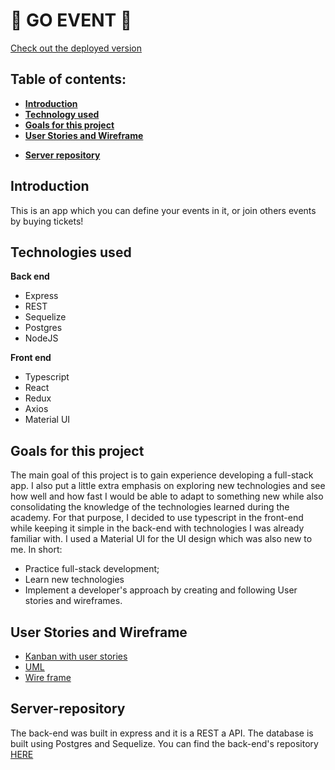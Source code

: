 # 📮 GO EVENT 📮

[Check out the deployed version](https://go-event.netlify.app/)

## Table of contents:

- **[Introduction](#Introduction)**
- **[Technology used](#technology-used)**
- **[Goals for this project](#goals-for-this-project)**
- **[User Stories and Wireframe](#user-stories-and-wireframe)**
<!-- - **[Git workflow](#git-workflow)** -->
- **[Server repository](#Server-repository)**

## **Introduction**

This is an app which you can define your events in it, or join others events by buying tickets!

<!-- ## **Demo** -->

## **Technologies used**

**Back end**

- Express
- REST
- Sequelize
- Postgres
- NodeJS

**Front end**

- Typescript
- React
- Redux
- Axios
- Material UI

## Goals for this project

The main goal of this project is to gain experience developing a full-stack app. I also put a little extra emphasis on exploring new technologies and see how well and how fast I would be able to adapt to something new while also consolidating the knowledge of the technologies learned during the academy. For that purpose, I decided to use typescript in the front-end while keeping it simple in the back-end with technologies I was already familiar with. I used a Material UI for the UI design which was also new to me. In short:

- Practice full-stack development;
- Learn new technologies
- Implement a developer's approach by creating and following User stories and wireframes.

## User Stories and Wireframe

- [Kanban with user stories](https://github.com/users/saraghaedi/projects/1)
- [UML](https://dbdiagram.io/d/61601331940c4c4eec8baab0)
- [Wire frame](https://wireframepro.mockflow.com/space/event-management)

<!-- ## Git workflow

To be continued... -->

## Server-repository

The back-end was built in express and it is a REST a API. The database is built using Postgres and Sequelize. You can find the back-end's repository [HERE](https://github.com/saraghaedi/event-management-backend)
